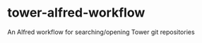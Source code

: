 tower-alfred-workflow
=====================

An Alfred workflow for searching/opening Tower git repositories